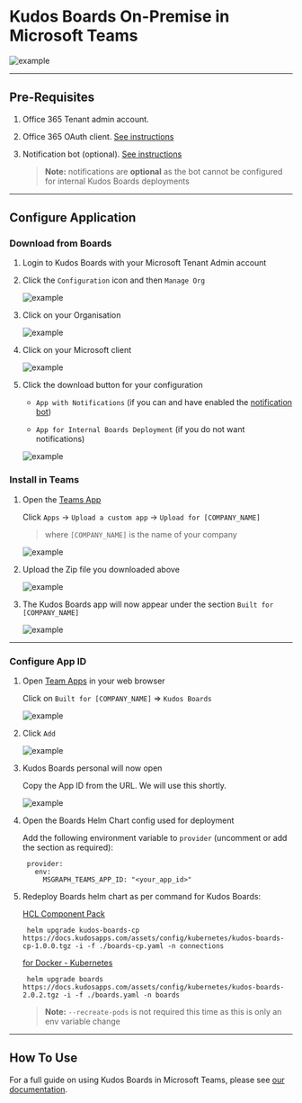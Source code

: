 # Kudos Boards On-Premise in Microsoft Teams

![example](/assets/msgraph/teams/personal.png)

---

## Pre-Requisites

1. Office 365 Tenant admin account.

1. Office 365 OAuth client. [See instructions](/boards/msgraph/auth/)

1. Notification bot (optional). [See instructions](/boards/msgraph/notification-bot/)

    > **Note:** notifications are **optional** as the bot cannot be configured for internal Kudos Boards deployments

---

## Configure Application

### Download from Boards

1. Login to Kudos Boards with your Microsoft Tenant Admin account

1. Click the `Configuration` icon and then `Manage Org`

    ![example](/assets/boards/admin.png)

1. Click on your Organisation

    ![example](/assets/msgraph/teams/admin-orgs.png)

1. Click on your Microsoft client

    ![example](/assets/msgraph/teams/admin-org.png)

1. Click the download button for your configuration

    - `App with Notifications` (if you can and have enabled the [notification bot](/boards/msgraph/notification-bot/))

    - `App for Internal Boards Deployment` (if you do not want notifications)

    ![example](/assets/msgraph/teams/app-download.png)

### Install in Teams

1. Open the [Teams App](https://teams.microsoft.com)

    Click `Apps` -> `Upload a custom app` -> `Upload for [COMPANY_NAME]`
    > where `[COMPANY_NAME]` is the name of your company

    ![example](/assets/msgraph/teams/teams1.png)

1. Upload the Zip file you downloaded above

    ![example](/assets/msgraph/teams/teams2.png)

1. The Kudos Boards app will now appear under the section `Built for [COMPANY_NAME]`

    ![example](/assets/msgraph/teams/teams3.png)


---

### Configure App ID

1. Open [Team Apps](https://teams.microsoft.com/_#/apps?intent=0&category=16&autoNavigationOnDone=true&filterByPersonal=false&storeLaunchFromChat=false&addAppDialogEntryPoint=7) in your web browser

    Click on `Built for [COMPANY_NAME]` => `Kudos Boards`

    ![example](/assets/msgraph/teams/tenant-apps.png)

1. Click `Add`

    ![example](/assets/msgraph/teams/add-app.png)

1. Kudos Boards personal will now open

    Copy the App ID from the URL. We will use this shortly.

    ![example](/assets/msgraph/teams/appid.png)

1. Open the Boards Helm Chart config used for deployment

    Add the following environment variable to `provider` (uncomment or add the section as required):

        provider:
          env:
            MSGRAPH_TEAMS_APP_ID: "<your_app_id>"

1. Redeploy Boards helm chart as per command for Kudos Boards:

    [HCL Component Pack](/boards/cp/#deploy-boards-helm-chart)

        helm upgrade kudos-boards-cp https://docs.kudosapps.com/assets/config/kubernetes/kudos-boards-cp-1.0.0.tgz -i -f ./boards-cp.yaml -n connections

    [for Docker - Kubernetes](/boards/kubernetes/#deploy-boards-chart)

        helm upgrade boards https://docs.kudosapps.com/assets/config/kubernetes/kudos-boards-2.0.2.tgz -i -f ./boards.yaml -n boards

    > **Note:** `--recreate-pods` is not required this time as this is only an env variable change

---

## How To Use

For a full guide on using Kudos Boards in Microsoft Teams, please see [our documentation](/boards/msgraph/teams/).
